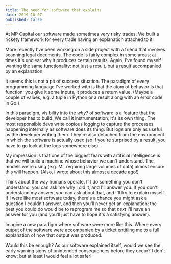 ```yaml
---
title: The need for software that explains
date: 2019-10-07
published: false
---
```


At MP Capital our software made sometimes very risky trades. We built a rickety
framework for every trade having an explanation attached to it.

More recently I've been working on a side project with a friend that involves
scanning legal documents. The code is fairly complex in some areas; at times
it's unclear why it produces certain results. Again, I've found myself wanting
the same functionality: not just a result, but a result accompanied by an
explanation.

It seems this is not a pit of success situation. The paradigm of every
programming language I've worked with is that the atom of behavior is that
function: you give it some inputs, it produces a return value. (Maybe a couple
of values, e.g. a tuple in Python or a result along with an error code in Go.)

In this paradigm, visibility into the _why?_ of software is a feature that the
developer has to build. We call it instrumentation; it's its own thing. The
most responsible devs write copious logging to capture the processes happening
internally as software does its thing. But logs are only as useful as the
developer writing them. They're also detached from the environment in which the
software is actually used (so if you're surprised by a result, you have to go
look at the logs somewhere else).

My impression is that one of the biggest fears with artificial intelligence is
that we will build a machine whose behavior we can't understand. The models
we're using (e.g. ML requiring large volumes of data) almost ensure this will
happen. (Also, I wrote about this [almost a decade ago][1]!)

Think about the way humans operate. If I do something you don't understand, you
can ask me why I did it, and I'll answer you. If you don't understand my
answer, you can ask about that, and I'll try to explain myself. If I were like
most software today, there's a chance you might ask a question I couldn't
answer, and then you'll never get an explanation: the best you could do would
be to reprogram me so that _next_ I'll have an answer for you (and you'll just
have to hope it's a satisfying answer).

Imagine a new paradigm where software were more like this. Where every output
of the software were accompanied by a ticket entitling me to a full explanation
of how that output was produced.

Would this be enough? As our software explained itself, would we see the early
warning signs of unintended consequences before they occur? I don't know; but
at least I would feel a lot safer!

[1]: posts/2011-08-13-were-all-going-to-die-because-you-dont-know-what-a-binary-tree-is.markdown
